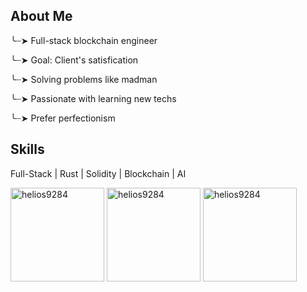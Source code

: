 <p align="center">
  <div>
    <h2> About Me</h2>
    <p> ╰┈➤ Full-stack blockchain engineer</p>
    <p> ╰┈➤ Goal: Client's satisfication </p>
    <p> ╰┈➤ Solving problems like madman</p>
    <p> ╰┈➤ Passionate with learning new techs</p>
    <p> ╰┈➤ Prefer perfectionism</p>
  </div> 
  <div>
  <h2> Skills</h2>
  <p>Full-Stack | Rust | Solidity | Blockchain | AI</p></div>
<p>
  <img height = "150em"  src="https://github-readme-stats.vercel.app/api/top-langs?username=helios9284&show_icons=true&locale=en&layout=compact&theme=one_dark_pro" alt="helios9284" />
  <img height = "150em"  src="https://github-readme-stats.vercel.app/api?username=helios9284&theme=one_dark_pro&show_icons=true&locale=en" alt="helios9284" />
  <img height = "150em"  src="https://github-readme-streak-stats.herokuapp.com/?user=helios9284&theme=one_dark_pro" alt="helios9284" />
</p>

